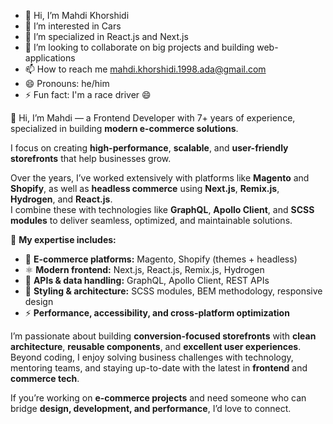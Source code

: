 - 👋 Hi, I’m Mahdi Khorshidi
- 👀 I’m interested in Cars
- 🌱 I’m specialized in React.js and Next.js 
- 💞️ I’m looking to collaborate on big projects and building web-applications
- 📫 How to reach me mahdi.khorshidi.1998.ada@gmail.com
- 😄 Pronouns: he/him
- ⚡ Fun fact: I'm a race driver 😄

👋 Hi, I’m Mahdi — a Frontend Developer with 7+ years of experience, specialized in building **modern e-commerce solutions**.

I focus on creating **high-performance**, **scalable**, and **user-friendly storefronts** that help businesses grow.

Over the years, I’ve worked extensively with platforms like **Magento** and **Shopify**, as well as **headless commerce** using **Next.js**, **Remix.js**, **Hydrogen**, and **React.js**.  
I combine these with technologies like **GraphQL**, **Apollo Client**, and **SCSS modules** to deliver seamless, optimized, and maintainable solutions.

🚀 **My expertise includes:**
- 🛒 **E-commerce platforms:** Magento, Shopify (themes + headless)
- ⚛️ **Modern frontend:** Next.js, React.js, Remix.js, Hydrogen
- 🔗 **APIs & data handling:** GraphQL, Apollo Client, REST APIs
- 🎨 **Styling & architecture:** SCSS modules, BEM methodology, responsive design
- ⚡ **Performance, accessibility, and cross-platform optimization**

I’m passionate about building **conversion-focused storefronts** with **clean architecture**, **reusable components**, and **excellent user experiences**.  
Beyond coding, I enjoy solving business challenges with technology, mentoring teams, and staying up-to-date with the latest in **frontend** and **commerce tech**.

If you’re working on **e-commerce projects** and need someone who can bridge **design, development, and performance**, I’d love to connect.
